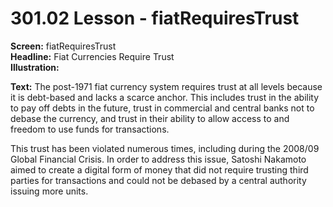 # 301.02 Lesson - fiatRequiresTrust

**Screen:** fiatRequiresTrust\
**Headline:** Fiat Currencies Require Trust\
**Illustration:**

**Text:** The post-1971 fiat currency system requires trust at all levels because it is debt-based and lacks a scarce anchor. This includes trust in the ability to pay off debts in the future, trust in commercial and central banks not to debase the currency, and trust in their ability to allow access to and freedom to use funds for transactions.&#x20;

This trust has been violated numerous times, including during the 2008/09 Global Financial Crisis. In order to address this issue, Satoshi Nakamoto aimed to create a digital form of money that did not require trusting third parties for transactions and could not be debased by a central authority issuing more units.
